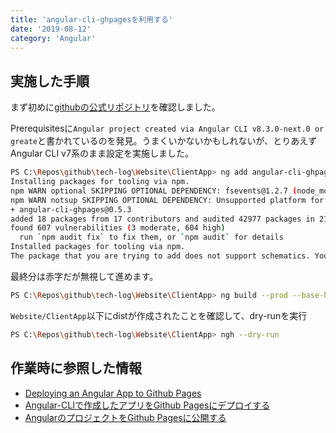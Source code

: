 ```yaml
---
title: 'angular-cli-ghpagesを利用する'
date: '2019-08-12'
category: 'Angular'
---
```


## 実施した手順

まず初めに[githubの公式リポジトリ](https://github.com/angular-schule/angular-cli-ghpages)を確認しました。

Prerequisitesに`Angular project created via Angular CLI v8.3.0-next.0 or greate`と書かれているのを発見。うまくいかないかもしれないが、とりあえずAngular CLI v7系のまま設定を実施しました。

```bash
PS C:\Repos\github\tech-log\Website\ClientApp> ng add angular-cli-ghpages
Installing packages for tooling via npm.
npm WARN optional SKIPPING OPTIONAL DEPENDENCY: fsevents@1.2.7 (node_modules\fsevents):
npm WARN notsup SKIPPING OPTIONAL DEPENDENCY: Unsupported platform for fsevents@1.2.7: wanted {"os":"darwin","arch":"any"} (current: {"os":"win32","arch":"x64"})
+ angular-cli-ghpages@0.5.3
added 18 packages from 17 contributors and audited 42977 packages in 21.148s
found 607 vulnerabilities (3 moderate, 604 high)
  run `npm audit fix` to fix them, or `npm audit` for details
Installed packages for tooling via npm.
The package that you are trying to add does not support schematics. You can try using a different version of the package or contact the package author to add ng-add support.
```

最終分は赤字だが無視して進めます。

```bash
PS C:\Repos\github\tech-log\Website\ClientApp> ng build --prod --base-href "https://takumura.github.io/tech-log/"
```

`Website/ClientApp`以下にdistが作成されたことを確認して、dry-runを実行

```bash
PS C:\Repos\github\tech-log\Website\ClientApp> ngh --dry-run
```

## 作業時に参照した情報

-   [Deploying an Angular App to Github Pages](https://alligator.io/angular/deploying-angular-app-github-pages/)
-   [Angular-CLIで作成したアプリをGithub Pagesにデプロイする](https://prokatsu.com/angular-cli_github-pages_deploy/)
-   [AngularのプロジェクトをGithub Pagesに公開する](https://choco14t.hatenablog.com/entry/2018/07/07/144504)
